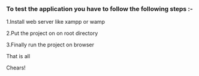 ### To test the application you have to follow the following steps :-

1.Install web server like xampp or wamp  

2.Put the project on on root directory  

3.Finally run the project on browser  


That is all  

Chears!  

